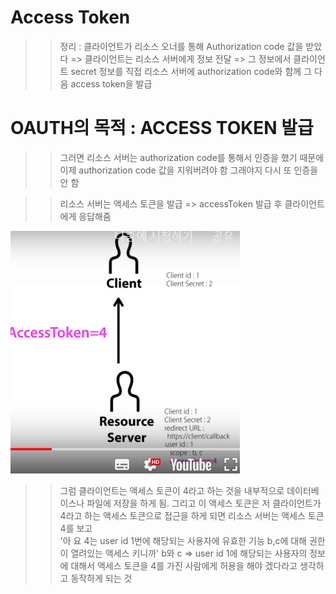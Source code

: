 # Access Token

>> 정리 : 클라이언트가 리소스 오너를 통해 Authorization code 값을 받았다 
>> => 클라이언트는 리소스 서버에게 정보 전달
>> => 그 정보에서 클라이언트 secret 정보를 직접 리소스 서버에 authorization code와 함께 
>> 그 다음 access token을 발급 

# OAUTH의 목적 : ACCESS TOKEN 발급 

>> 그러면 리소스 서버는 authorization code를 통해서 인증을 했기 때문에 
>> 이제 authorization code 값을 지워버려야 함
>> 그래야지 다시 또 인증을 안 함

>> 리소스 서버는 액세스 토큰을 발급 
    => accessToken 발급 후 클라이언트에게 응답해줌 

![accesstoken](./images/5.PNG)

>> 그럼 클라이언트는 액세스 토큰이 4라고 하는 것을 
내부적으로 데이터베이스나 파일에 저장을 하게  됨.
>> 그리고 이 액세스 토큰은 저 클라이언트가 4라고 하는 액세스 토큰으로 접근을 하게 되면 리소스 서버는 액세스 토큰 4를 보고  
>> '아 요 4는 user id 1번에 해당되는 사용자에 유효한 기능 b,c에 대해 권한이 열려있는 액세스 키니까'
b와 c => user id 1에 해당되는 사용자의 정보에 대해서
>> 액세스 토큰을 4를 가진 사람에게 허용을 해야 겠다라고 생각하고 동작하게 되는 것 


